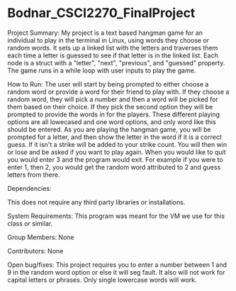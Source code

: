 # Bodnar_CSCI2270_FinalProject
Project Summary:
  My project is a text based hangman game for an individual to play in the terminal in Linux, using words they choose or random words. It sets up a linked list with the letters and traverses them each time a letter is guessed to see if that letter is in the linked list. Each node is a struct with a "letter", "next", "previous", and "guessed" property. The game runs in a while loop with user inputs to play the game. 


How to Run:
  The user will start by being prompted to either choose a random word or provide a word for their friend to play with. If they choose a random word, they will pick a number and then a word will be picked for them based on their choice. If they pick the second option they will be prompted to provide the words in for the players. These different playing options are all lowecased and one word options, and only word like this should be entered. As you are playing the hangman game, you will be prompted for a letter, and then show the letter in the word if it is a correct guess. If it isn't a strike will be added to your strike count. You will then win or lose and be asked if you want to play again. When you would like to quit you would enter 3 and the program would exit. For example if you were to enter 1, then 2, you would get the random word attributed to 2 and guess letters from there.
  
  
Dependencies:
  
 This does not require any third party libraries or installations.
  
System Requirements:
  This program was meant for the VM we use for this class or similar.
  
Group Members:
None

Contributors:
None


Open bug/fixes:
  This project requires you to enter a number between 1 and 9 in the random word option or else it will seg fault. It also will not work for capital letters or phrases. Only single lowercase words will work.

  
  


